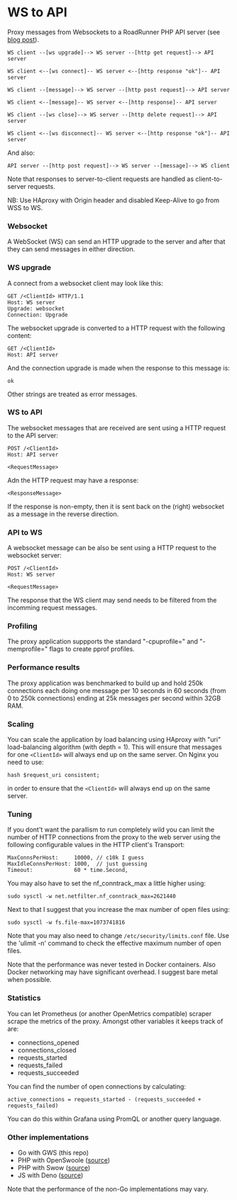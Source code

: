 # WS to API

Proxy messages from Websockets to a RoadRunner PHP API server (see [blog post](https://tqdev.com/2024-scaling-to-1-million-websockets)).

    WS client --[ws upgrade]--> WS server --[http get request]--> API server

    WS client <--[ws connect]-- WS server <--[http response "ok"]-- API server

    WS client --[message]--> WS server --[http post request]--> API server

    WS client <--[message]-- WS server <--[http response]-- API server

    WS client --[ws close]--> WS server --[http delete request]--> API server

    WS client <--[ws disconnect]-- WS server <--[http response "ok"]-- API server

And also:

    API server --[http post request]--> WS server --[message]--> WS client

Note that responses to server-to-client requests are handled as client-to-server
requests.

NB: Use HAproxy with Origin header and disabled Keep-Alive to go from WSS to WS.

### Websocket

A WebSocket (WS) can send an HTTP upgrade to the server and after that they can
send messages in either direction.

### WS upgrade

A connect from a websocket client may look like this:

    GET /<ClientId> HTTP/1.1
    Host: WS server
    Upgrade: websocket
    Connection: Upgrade

The websocket upgrade is converted to a HTTP request with the following content:

    GET /<ClientId>
    Host: API server

And the connection upgrade is made when the response to this message is:

    ok

Other strings are treated as error messages.

### WS to API

The websocket messages that are received are sent using a HTTP request to the
API server:

    POST /<ClientId>
    Host: API server

    <RequestMessage>

Adn the HTTP request may have a response:

    <ResponseMessage>

If the response is non-empty, then it is sent back on the (right) websocket as a
message in the reverse direction.

### API to WS

A websocket message can be also be sent using a HTTP request to the websocket
server:

    POST /<ClientId>
    Host: WS server

    <RequestMessage>

The response that the WS client may send needs to be filtered from the incomming
request messages.

### Profiling

The proxy application suppports the standard "-cpuprofile=" and "-memprofile="
flags to create pprof profiles.

### Performance results

The proxy application was benchmarked to build up and hold 250k connections each
doing one message per 10 seconds in 60 seconds (from 0 to 250k connections) ending
at 25k messages per second within 32GB RAM.

### Scaling

You can scale the application by load balancing using HAproxy with "uri"
load-balancing algorithm (with depth = 1). This will ensure that messages for
one `<ClientId>` will always end up on the same server. On Nginx you need to
use:

    hash $request_uri consistent;

in order to ensure that the `<ClientId>` will always end up on the same server.

### Tuning

If you dont't want the parallism to run completely wild you can limit the number
of HTTP connections from the proxy to the web server using the following 
configurable values in the HTTP client's Transport:

    MaxConnsPerHost:     10000, // c10k I guess
    MaxIdleConnsPerHost: 1000,  // just guessing
    Timeout:             60 * time.Second,

You may also have to set the nf_conntrack_max a little higher using:

    sudo sysctl -w net.netfilter.nf_conntrack_max=2621440

Next to that I suggest that you increase the max number of open files using:

    sudo sysctl -w fs.file-max=1073741816

Note that you may also need to change `/etc/security/limits.conf` file. Use
the 'ulimit -n' command to check the effective maximum number of open files.

Note that the performance was never tested in Docker containers. Also Docker
networking may have significant overhead. I suggest bare metal when possible.

### Statistics

You can let Prometheus (or another OpenMetrics compatible) scraper scrape the
metrics of the proxy. Amongst other variables it keeps track of are:

- connections_opened
- connections_closed
- requests_started
- requests_failed
- requests_succeeded

You can find the number of open connections by calculating: 

    active_connections = requests_started - (requests_succeeded + requests_failed)

You can do this within Grafana using PromQL or another query language.

### Other implementations

- Go with GWS (this repo)
- PHP with OpenSwoole ([source](https://github.com/mevdschee/ws2api-php))
- PHP with Swow ([source](https://github.com/mevdschee/ws2api-php-alt))
- JS with Deno ([source](https://github.com/mevdschee/ws2api-js))

Note that the performance of the non-Go implementations may vary.
